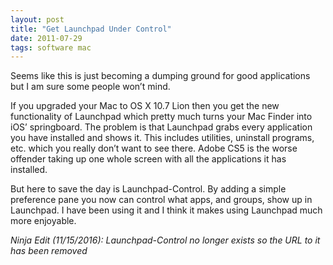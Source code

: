 ```yaml
---
layout: post
title: "Get Launchpad Under Control"
date: 2011-07-29
tags: software mac
---
```


Seems like this is just becoming a dumping ground for good applications but I am sure some people won’t mind.

If you upgraded your Mac to OS X 10.7 Lion then you get the new functionality of Launchpad which pretty much turns your Mac Finder into iOS’ springboard. The problem is that Launchpad grabs every application you have installed and shows it. This includes utilities, uninstall programs, etc. which you really don’t want to see there. Adobe CS5 is the worse offender taking up one whole screen with all the applications it has installed.

But here to save the day is Launchpad-Control. By adding a simple preference pane you now can control what apps, and groups, show up in Launchpad. I have been using it and I think it makes using Launchpad much more enjoyable.

_Ninja Edit (11/15/2016): Launchpad-Control no longer exists so the URL to it has been removed_

